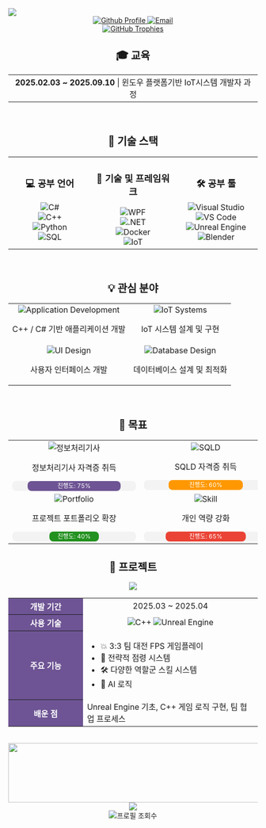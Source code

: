 <!-- GitHub 프로필용 마크다운 -->

<img src="https://capsule-render.vercel.app/api?type=waving&height=180&color=0:6E5494,50:8A63B4,100:4B367C&text=DHJJJS&fontColor=ffffff&fontSize=70&animation=twinkling&fontAlignY=35" />
  
  <!-- 연락처 정보 -->
<div align="center">
    <a href="https://github.com/DHJJJS">
      <img src="https://img.shields.io/badge/Github-DHJJJS-6E5494?style=for-the-badge&logo=github" alt="Github Profile">
    <a href="mailto:sjdldi123@gmail.com">
      <img src="https://img.shields.io/badge/Email-sjdldi123%40gmail.com-EA4335?style=for-the-badge&logo=gmail" alt="Email">
</div>

<div align="center">
  <!-- 트로피 섹션 -->
  <a href="https://github.com/ryo-ma/github-profile-trophy">
    <img src="https://github-profile-trophy.vercel.app/?username=DHJJJS&theme=flat&column=4&margin-w=15&margin-h=15&no-bg=false&no-frame=false" alt="GitHub Trophies" />
  </a>


<br>

## 🎓 교육

<div align="center">
  <table>
    <tr>
      <td align="center">
        <b>2025.02.03 ~ 2025.09.10</b> | 윈도우 플랫폼기반 IoT시스템 개발자 과정
      </td>
    </tr>
  </table>
</div>

<br>

## 🔧 기술 스택

<div align="center">
  <table>
    <tr>
      <td align="center" width="33%">
        <h3>💻 공부 언어</h3>
        <img src="https://img.shields.io/badge/C%23-239120?style=for-the-badge&logo=c-sharp&logoColor=white" alt="C#"/><br>
        <img src="https://img.shields.io/badge/C++-00599C?style=for-the-badge&logo=cplusplus&logoColor=white" alt="C++"/><br>
        <img src="https://img.shields.io/badge/Python-3776AB?style=for-the-badge&logo=python&logoColor=white" alt="Python"/><br>
        <img src="https://img.shields.io/badge/SQL-4479A1?style=for-the-badge&logo=mysql&logoColor=white" alt="SQL"/>
      </td>
      <td align="center" width="33%">
        <h3>🔧 기술 및 프레임워크</h3>
        <img src="https://img.shields.io/badge/WPF-0078D6?style=for-the-badge&logo=windows&logoColor=white" alt="WPF"/><br>
        <img src="https://img.shields.io/badge/.NET-512BD4?style=for-the-badge&logo=dotnet&logoColor=white" alt=".NET"/><br>
        <img src="https://img.shields.io/badge/Docker-2496ED?style=for-the-badge&logo=docker&logoColor=white" alt="Docker"/><br>
        <img src="https://img.shields.io/badge/IoT-00979D?style=for-the-badge&logo=arduino&logoColor=white" alt="IoT"/>
      </td>
      <td align="center" width="33%">
        <h3>🛠️ 공부 툴</h3>
        <img src="https://img.shields.io/badge/Visual_Studio-5C2D91?style=for-the-badge&logo=visual%20studio&logoColor=white" alt="Visual Studio"/><br>
        <img src="https://img.shields.io/badge/VS_Code-007ACC?style=for-the-badge&logo=visual%20studio%20code&logoColor=white" alt="VS Code"/><br>
        <img src="https://img.shields.io/badge/Unreal-0E1128?style=for-the-badge&logo=unreal-engine&logoColor=white" alt="Unreal Engine"/><br>
        <img src="https://img.shields.io/badge/Blender-F5792A?style=for-the-badge&logo=blender&logoColor=white" alt="Blender"/>
      </td>
    </tr>
  </table>
</div>

<br>

## 💡 관심 분야

<div align="center">
  <table>
    <tr>
      <td align="center">
        <img src="https://img.shields.io/badge/Application-Development-6E5494?style=for-the-badge" alt="Application Development"/>
        <p>C++ / C# 기반 애플리케이션 개발</p>
      </td>
      <td align="center">
        <img src="https://img.shields.io/badge/IoT-Systems-00979D?style=for-the-badge" alt="IoT Systems"/>
        <p>IoT 시스템 설계 및 구현</p>
      </td>
    </tr>
    <tr>
      <td align="center">
        <img src="https://img.shields.io/badge/UI-Design-0078D6?style=for-the-badge" alt="UI Design"/>
        <p>사용자 인터페이스 개발</p>
      </td>
      <td align="center">
        <img src="https://img.shields.io/badge/Database-Design-4479A1?style=for-the-badge" alt="Database Design"/>
        <p>데이터베이스 설계 및 최적화</p>
      </td>
    </tr>
  </table>
</div>

<br>

## 🎯 목표

<div align="center">
  <table>
    <tr>
      <td align="center">
        <img src="https://img.shields.io/badge/정보처리기사-자격증-512BD4?style=for-the-badge" alt="정보처리기사"/>
        <p>정보처리기사 자격증 취득</p>
        <div style="display: flex; align-items: center; justify-content: center;">
          <div style="background-color: #f3f3f3; border-radius: 8px; width: 250px; height: 20px;">
            <div style="width: 75%; background-color: #6E5494; height: 20px; border-radius: 8px; text-align: center; color: white; font-size: 12px; line-height: 20px;">
              진행도: 75%
            </div>
          </div>
        </div>
      </td>
      <td align="center">
        <img src="https://img.shields.io/badge/SQLD-자격증-FF9800?style=for-the-badge" alt="SQLD"/>
        <p>SQLD 자격증 취득</p>
        <div style="display: flex; align-items: center; justify-content: center;">
          <div style="background-color: #f3f3f3; border-radius: 8px; width: 250px; height: 20px;">
            <div style="width: 60%; background-color: #FF9800; height: 20px; border-radius: 8px; text-align: center; color: white; font-size: 12px; line-height: 20px;">
              진행도: 60%
            </div>
          </div>
        </div>
      </td>
    </tr>
    <tr>
      <td align="center">
        <img src="https://img.shields.io/badge/Portfolio-Development-239120?style=for-the-badge" alt="Portfolio"/>
        <p>프로젝트 포트폴리오 확장</p>
        <div style="display: flex; align-items: center; justify-content: center;">
          <div style="background-color: #f3f3f3; border-radius: 8px; width: 250px; height: 20px;">
            <div style="width: 40%; background-color: #239120; height: 20px; border-radius: 8px; text-align: center; color: white; font-size: 12px; line-height: 20px;">
              진행도: 40%
            </div>
          </div>
        </div>
      </td>
      <td align="center">
        <img src="https://img.shields.io/badge/Skill-Development-EA4335?style=for-the-badge" alt="Skill"/>
        <p>개인 역량 강화</p>
        <div style="display: flex; align-items: center; justify-content: center;">
          <div style="background-color: #f3f3f3; border-radius: 8px; width: 250px; height: 20px;">
            <div style="width: 65%; background-color: #EA4335; height: 20px; border-radius: 8px; text-align: center; color: white; font-size: 12px; line-height: 20px;">
              진행도: 65%
            </div>
          </div>
        </div>
      </td>
    </tr>
  </table>
</div>


## 🚀 프로젝트

<div align="center">
  <a href="https://github.com/Pknu-IoT-ifteam/UnderGround">
    <img src="https://github-readme-stats.vercel.app/api/pin/?username=Pknu-IoT-ifteam&repo=UnderGround&hide_border=false&bg_color=ffffff&title_color=6E5494&text_color=333333&icon_color=6E5494&border_color=e4e2e2&border_radius=10"/>
  </a>
</div>
<div align="center">
  <table>
    <tr>
      <th align="center" width="30%" style="background-color:#6E5494; color:white;">
        개발 기간
      </th>
      <td align="center">
        2025.03 ~ 2025.04
      </td>
    </tr>
    <tr>
      <th align="center" width="30%" style="background-color:#6E5494; color:white;">
        사용 기술
      </th>
      <td align="center">
        <img src="https://img.shields.io/badge/C++-00599C?style=flat-square&logo=cplusplus&logoColor=white" alt="C++"/>
        <img src="https://img.shields.io/badge/Unreal-0E1128?style=flat-square&logo=unreal-engine&logoColor=white" alt="Unreal Engine"/>
      </td>
    </tr>
    <tr>
      <th align="center" width="30%" style="background-color:#6E5494; color:white;">
        주요 기능
      </th>
      <td align="left">
        <ul>
          <li>💥 3:3 팀 대전 FPS 게임플레이</li>
          <li>🎯 전략적 점령 시스템</li>
          <li>🛠️ 다양한 역할군 스킬 시스템</li>
          <li>🤖 AI 로직</li>
        </ul>
      </td>
    </tr>
    <tr>
      <th align="center" width="30%" style="background-color:#6E5494; color:white;">
        배운 점
      </th>
      <td align="left">
        Unreal Engine 기초, C++ 게임 로직 구현, 팀 협업 프로세스
      </td>
    </tr>
  </table>
</div>

<br>

<!-- 깃 애니멀 -->
<div align="center">
  <a href="https://www.gitanimals.org/en_US?utm_medium=image&utm_source=DHJJJS&utm_content=line">
    <img
      src="https://render.gitanimals.org/lines/DHJJJS?pet-id=712887199515137247"
      width="600"
      height="120"
    />
  </a>
</div>

<!-- 바닥글 -->
<div align="center">
  <img src="https://capsule-render.vercel.app/api?type=waving&height=100&section=footer&color=0:6E5494,100:4B367C&fontSize=90&animation=fadeIn"/>
  <br>
  <img src="https://komarev.com/ghpvc/?username=DHJJJS&style=flat-square&color=6E5494" alt="프로필 조회수" />
</div>